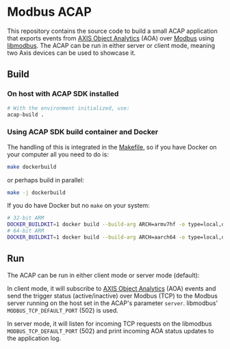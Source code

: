 # Modbus ACAP

This repository contains the source code to build a small ACAP application that
exports events from
[AXIS Object Analytics](https://www.axis.com/products/axis-object-analytics)
(AOA) over
[Modbus](https://en.wikipedia.org/wiki/Modbus) using
[libmodbus](https://libmodbus.org/). The ACAP can be run in either server or
client mode, meaning two Axis devices can be used to showcase it.

## Build

### On host with ACAP SDK installed

```sh
# With the environment initialized, use:
acap-build .
```

### Using ACAP SDK build container and Docker

The handling of this is integrated in the [Makefile](Makefile), so if you have
Docker on your computer all you need to do is:

```sh
make dockerbuild
```

or perhaps build in parallel:

```sh
make -j dockerbuild
```

If you do have Docker but no `make` on your system:

```sh
# 32-bit ARM
DOCKER_BUILDKIT=1 docker build --build-arg ARCH=armv7hf -o type=local,dest=. .
# 64-bit ARM
DOCKER_BUILDKIT=1 docker build --build-arg ARCH=aarch64 -o type=local,dest=. .
```

## Run

The ACAP can be run in either client mode or server mode (default):

In client mode, it will subscribe to
[AXIS Object Analytics](https://www.axis.com/products/axis-object-analytics)
(AOA) events and send the trigger status (active/inactive) over Modbus (TCP) to
the Modbus server running on the host set in the ACAP's parameter `server`.
libmodbus' `MODBUS_TCP_DEFAULT_PORT` (502) is used.

In server mode, it will listen for incoming TCP requests on the libmodbus
`MODBUS_TCP_DEFAULT_PORT` (502) and print incoming AOA status updates to the
application log.
